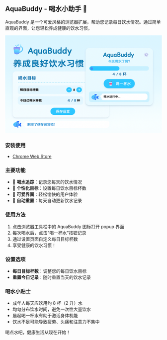## AquaBuddy - 喝水小助手 🐳

AquaBuddy 是一个可爱风格的浏览器扩展，帮助您记录每日饮水情况。通过简单直观的界面，让您轻松养成健康的饮水习惯。

![](./public/image.png)

### 安装使用
- [Chrome Web Store](https://chromewebstore.google.com/detail/ogfdloamkhhelleacajfelmiieobccje)

### 主要功能

- 🥤 **喝水追踪**：记录您每天的饮水情况
- 🎯 **个性化目标**：设置每日饮水目标杯数
- 🌈 **可爱界面**：轻松愉快的用户体验
- 🔄 **自动重置**：每天自动更新饮水记录

### 使用方法

1. 点击浏览器工具栏中的 AquaBuddy 图标打开 popup 界面
2. 每次喝水后，点击"喝一杯水"按钮记录
3. 通过设置页面自定义每日目标杯数
4. 享受健康的饮水习惯！

### 设置选项

- **每日目标杯数**：调整您的每日饮水目标
- **重置今日记录**：随时重置当天的饮水记录

### 喝水小贴士

- 成年人每天应饮用约 8 杯（2 升）水
- 均匀分布饮水时间，避免一次性大量饮水
- 晨起喝一杯水有助于激活身体机能
- 饮水不足可能导致疲劳、头痛和注意力不集中

喝点水吧，健康生活从现在开始！
